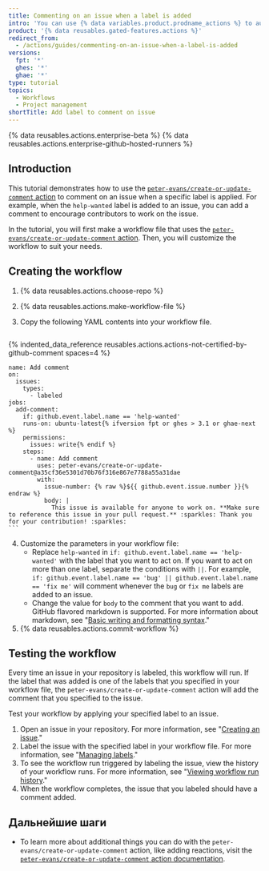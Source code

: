 ```yaml
---
title: Commenting on an issue when a label is added
intro: 'You can use {% data variables.product.prodname_actions %} to automatically comment on issues when a specific label is applied.'
product: '{% data reusables.gated-features.actions %}'
redirect_from:
  - /actions/guides/commenting-on-an-issue-when-a-label-is-added
versions:
  fpt: '*'
  ghes: '*'
  ghae: '*'
type: tutorial
topics:
  - Workflows
  - Project management
shortTitle: Add label to comment on issue
---
```


{% data reusables.actions.enterprise-beta %}
{% data reusables.actions.enterprise-github-hosted-runners %}

## Introduction

This tutorial demonstrates how to use the [`peter-evans/create-or-update-comment` action](https://github.com/marketplace/actions/create-or-update-comment) to comment on an issue when a specific label is applied. For example, when the `help-wanted` label is added to an issue, you can add a comment to encourage contributors to work on the issue.

In the tutorial, you will first make a workflow file that uses the [`peter-evans/create-or-update-comment` action](https://github.com/marketplace/actions/create-or-update-comment). Then, you will customize the workflow to suit your needs.

## Creating the workflow

1. {% data reusables.actions.choose-repo %}
2. {% data reusables.actions.make-workflow-file %}
3. Copy the following YAML contents into your workflow file.

    ```yaml{:copy}
{% indented_data_reference reusables.actions.actions-not-certified-by-github-comment spaces=4 %}

    name: Add comment
    on:
      issues:
        types:
          - labeled
    jobs:
      add-comment:
        if: github.event.label.name == 'help-wanted'
        runs-on: ubuntu-latest{% ifversion fpt or ghes > 3.1 or ghae-next %}
        permissions:
          issues: write{% endif %}
        steps:
          - name: Add comment
            uses: peter-evans/create-or-update-comment@a35cf36e5301d70b76f316e867e7788a55a31dae
            with:
              issue-number: {% raw %}${{ github.event.issue.number }}{% endraw %}
              body: |
                This issue is available for anyone to work on. **Make sure to reference this issue in your pull request.** :sparkles: Thank you for your contribution! :sparkles:
    ```

4. Customize the parameters in your workflow file:
   - Replace `help-wanted` in `if: github.event.label.name == 'help-wanted'` with the label that you want to act on. If you want to act on more than one label, separate the conditions with `||`. For example, `if: github.event.label.name == 'bug' || github.event.label.name == 'fix me'` will comment whenever the `bug` or `fix me` labels are added to an issue.
   - Change the value for `body` to the comment that you want to add. GitHub flavored markdown is supported. For more information about markdown, see "[Basic writing and formatting syntax](/github/writing-on-github/basic-writing-and-formatting-syntax)."
5. {% data reusables.actions.commit-workflow %}

## Testing the workflow

Every time an issue in your repository is labeled, this workflow will run. If the label that was added is one of the labels that you specified in your workflow file, the `peter-evans/create-or-update-comment` action will add the comment that you specified to the issue.

Test your workflow by applying your specified label to an issue.

1. Open an issue in your repository. For more information, see "[Creating an issue](/github/managing-your-work-on-github/creating-an-issue)."
2. Label the issue with the specified label in your workflow file. For more information, see "[Managing labels](/github/managing-your-work-on-github/managing-labels#applying-labels-to-issues-and-pull-requests)."
3. To see the workflow run triggered by labeling the issue, view the history of your workflow runs. For more information, see "[Viewing workflow run history](/actions/managing-workflow-runs/viewing-workflow-run-history)."
4. When the workflow completes, the issue that you labeled should have a comment added.

## Дальнейшие шаги

- To learn more about additional things you can do with the `peter-evans/create-or-update-comment` action, like adding reactions, visit the [`peter-evans/create-or-update-comment` action documentation](https://github.com/marketplace/actions/create-or-update-comment).
